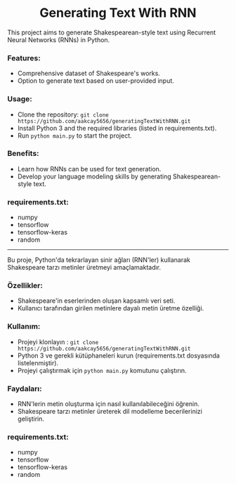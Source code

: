 <p align="center">
  <h1 align="center">Generating Text With RNN</h1>
</p>

This project aims to generate Shakespearean-style text using Recurrent Neural Networks (RNNs) in Python.

### Features:

-  Comprehensive dataset of Shakespeare's works.
-  Option to generate text based on user-provided input.

### Usage:

- Clone the repository: `git clone https://github.com/aakcay5656/generatingTextWithRNN.git`
- Install Python 3 and the required libraries (listed in requirements.txt).
- Run `python main.py` to start the project.


### Benefits:

- Learn how RNNs can be used for text generation.
- Develop your language modeling skills by generating Shakespearean-style text.


### requirements.txt:

- numpy
- tensorflow
- tensorflow-keras
- random

----------------------------------------------------------------------------------------------------------------
Bu proje, Python'da tekrarlayan sinir ağları (RNN'ler) kullanarak Shakespeare tarzı metinler üretmeyi amaçlamaktadır.

### Özellikler:

-  Shakespeare'in eserlerinden oluşan kapsamlı veri seti.
-  Kullanıcı tarafından girilen metinlere dayalı metin üretme özelliği.

### Kullanım:

- Projeyi klonlayın : `git clone https://github.com/aakcay5656/generatingTextWithRNN.git`
- Python 3 ve gerekli kütüphaneleri kurun (requirements.txt dosyasında listelenmiştir).
- Projeyi çalıştırmak için `python main.py` komutunu çalıştırın.


### Faydaları:

- RNN'lerin metin oluşturma için nasıl kullanılabileceğini öğrenin.
- Shakespeare tarzı metinler üreterek dil modelleme becerilerinizi geliştirin.


### requirements.txt:

- numpy
- tensorflow
- tensorflow-keras
- random

